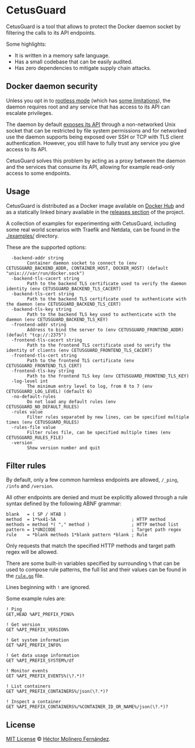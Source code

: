 # CetusGuard

CetusGuard is a tool that allows to protect the Docker daemon socket by filtering the calls to its API endpoints.

Some highlights:
 * It is written in a memory safe language.
 * Has a small codebase that can be easily audited.
 * Has zero dependencies to mitigate supply chain attacks.

## Docker daemon security

Unless you opt in to [rootless mode][1] (which has [some limitations][2]), the daemon requires root and any service that has access to its API can escalate privileges.

The daemon by default [exposes its API][3] through a non-networked Unix socket that can be restricted by file system permissions and for networked use the daemon supports being exposed over SSH or TCP with TLS client authentication. However, you still have to fully trust any service you give access to its API.

CetusGuard solves this problem by acting as a proxy between the daemon and the services that consume its API, allowing for example read-only access to some endpoints.

## Usage

CetusGuard is distributed as a Docker image available on [Docker Hub][4] and as a statically linked binary available in the [releases section][5] of the project.

A collection of examples for experimenting with CetusGuard, including some real world scenarios with Traefik and Netdata, can be found in the [./examples/](./examples/) directory.

These are the supported options:
```
  -backend-addr string
        Container daemon socket to connect to (env CETUSGUARD_BACKEND_ADDR, CONTAINER_HOST, DOCKER_HOST) (default "unix:///var/run/docker.sock")
  -backend-tls-cacert string
        Path to the backend TLS certificate used to verify the daemon identity (env CETUSGUARD_BACKEND_TLS_CACERT)
  -backend-tls-cert string
        Path to the backend TLS certificate used to authenticate with the daemon (env CETUSGUARD_BACKEND_TLS_CERT)
  -backend-tls-key string
        Path to the backend TLS key used to authenticate with the daemon (env CETUSGUARD_BACKEND_TLS_KEY)
  -frontend-addr string
        Address to bind the server to (env CETUSGUARD_FRONTEND_ADDR) (default "tcp://:2375")
  -frontend-tls-cacert string
        Path to the frontend TLS certificate used to verify the identity of clients (env CETUSGUARD_FRONTEND_TLS_CACERT)
  -frontend-tls-cert string
        Path to the frontend TLS certificate (env CETUSGUARD_FRONTEND_TLS_CERT)
  -frontend-tls-key string
        Path to the frontend TLS key (env CETUSGUARD_FRONTEND_TLS_KEY)
  -log-level int
        The minimum entry level to log, from 0 to 7 (env CETUSGUARD_LOG_LEVEL) (default 6)
  -no-default-rules
        Do not load any default rules (env CETUSGUARD_NO_DEFAULT_RULES)
  -rules value
        Filter rules separated by new lines, can be specified multiple times (env CETUSGUARD_RULES)
  -rules-file value
        Filter rules file, can be specified multiple times (env CETUSGUARD_RULES_FILE)
  -version
        Show version number and quit
```

## Filter rules

By default, only a few common harmless endpoints are allowed, `/_ping`, `/info` and `/version`.

All other endpoints are denied and must be explicitly allowed through a rule syntax defined by the following ABNF grammar:
```
blank   = ( SP / HTAB )
method  = 1*%x41-5A                             ; HTTP method
methods = method *( "," method )                ; HTTP method list
pattern = 1*UNICODE                             ; Target path regex
rule    = *blank methods 1*blank pattern *blank ; Rule
```

Only requests that match the specified HTTP methods and target path regex will be allowed.

There are some built-in variables specified by surrounding `%` that can be used to compose rule patterns, the full list and their values can be found in the [`rule.go`](./cetusguard/rule.go) file.

Lines beginning with `!` are ignored.

Some example rules are:
```
! Ping
GET,HEAD %API_PREFIX_PING%

! Get version
GET %API_PREFIX_VERSION%

! Get system information
GET %API_PREFIX_INFO%

! Get data usage information
GET %API_PREFIX_SYSTEM%/df

! Monitor events
GET %API_PREFIX_EVENTS%(\?.*)?

! List containers
GET %API_PREFIX_CONTAINERS%/json(\?.*)?

! Inspect a container 
GET %API_PREFIX_CONTAINERS%/%CONTAINER_ID_OR_NAME%/json(\?.*)?
```

## License

[MIT License](./LICENSE.md) © [Héctor Molinero Fernández](https://hector.molinero.dev).

[1]: https://docs.docker.com/engine/security/rootless/
[2]: https://docs.docker.com/engine/security/rootless/#known-limitations
[3]: https://docs.docker.com/engine/security/protect-access/
[4]: https://hub.docker.com/r/hectorm/cetusguard
[5]: https://github.com/hectorm/cetusguard/releases
